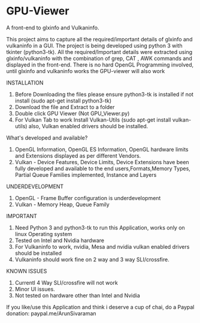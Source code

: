 ﻿# GPU-Viewer
A front-end to glxinfo and Vulkaninfo. 

This project aims to capture all the required/important details of glxinfo and vulkaninfo in a GUI. The project is being developed using python 3 with tkinter (python3-tk). All the required/Important details were extracted using glxinfo/vulkaninfo with the combination of grep, CAT , AWK commands and displayed in the front-end. There is no hard OpenGL Programming involved, until glxinfo and vulkaninfo works the GPU-viewer will also work

INSTALLATION

1. Before Downloading the files please ensure python3-tk is installed if not install (sudo apt-get install python3-tk)
2. Download the file and Extract to a folder
3. Double click GPU Viewer (Not GPU_Viewer.py)
4. For Vulkan Tab to work Install Vulkan-Utils (sudo apt-get install vulkan-utils) also, Vulkan enabled drivers should be installed.


What's developed and available?

1. OpenGL Information, OpenGL ES Information, OpenGL hardware limits and Extensions displayed as per different Vendors.
2. Vulkan - Device Features, Device Limits, Device Extensions have been fully developed and available to the end users,Formats,Memory Types, Partial Queue Families implemented, Instance and Layers


UNDERDEVELOPMENT

1. OpenGL - Frame Buffer configuration is underdevelopment
2. Vulkan - Memory Heap, Queue Family

IMPORTANT

1. Need Python 3 and python3-tk to run this Application, works only on linux Operating system
2. Tested on Intel and Nvidia hardware
3. For Vulkaninfo to work, nvidia, Mesa and nvidia vulkan enabled drivers should be installed
4. Vulkaninfo should work fine on 2 way and 3 way SLI/crossfire.

KNOWN ISSUES

1. Currentl 4 Way SLI/crossfire will not work
2. Minor UI issues.
3. Not tested on hardware other than Intel and Nvidia

If you like/use this Application and think i deserve a cup of chai, do a Paypal donation: paypal.me/ArunSivaraman

